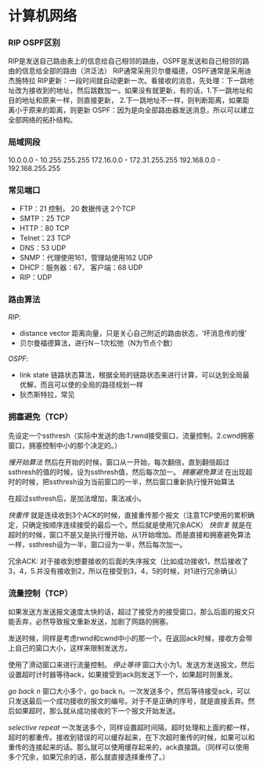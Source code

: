 # 计算机网络

### RIP OSPF区别
RIP是发送自己路由表上的信息给自己相邻的路由，OSPF是发送和自己相邻的路由的信息给全部的路由（洪泛法）
RIP通常采用贝尔曼福德，OSPF通常是采用迪杰施特拉
RIP更新：一段时间就自动更新一次。看接收的消息，先处理：下一跳地址改为接收到的地址，然后跳数加一。如果没有就更新，有的话，1.下一跳地址和目的地址和原来一样，则直接更新， 2.下一跳地址不一样，则判断距离，如果距离小于原来的距离，则更新
OSPF：因为是向全部路由器发送消息，所以可以建立全部网络的拓扑结构。

### 局域网段
10.0.0.0 - 10.255.255.255
172.16.0.0 - 172.31.255.255
192.168.0.0 - 192.168.255.255 

### 常见端口
* FTP：21 控制， 20 数据传送 2个TCP
* SMTP：25 TCP
* HTTP：80 TCP
* Telnet：23 TCP
* DNS：53 UDP
* SNMP：代理使用161，管理站使用162 UDP
* DHCP：服务器：67， 客户端：68 UDP
* RIP：UDP

### 路由算法
_RIP_:

* distance vector 距离向量，只是关心自己附近的路由状态，‘坏消息传的慢’
* 贝尔曼福德算法，进行N－1次松弛（N为节点个数）

_OSPF_:

* link state 链路状态算法，根据全局的链路状态来进行计算，可以达到全局最优解，而且可以使的全局的路径规划一样
* 狄杰斯特拉，常见


### 拥塞避免（TCP）
先设定一个ssthresh（实际中发送的由:1.rwnd接受窗口，流量控制。2.cwnd拥塞窗口，拥塞控制中小的那个决定的。）

_慢开始算法_
然后在开始的时候，窗口从一开始，每次翻倍，直到翻倍超过ssthresh的值的时候，设为ssthresh值，然后每次加一。
_拥塞避免算法_
在出现超时的时候，把ssthresh设为当前窗口的一半，然后窗口重新执行慢开始算法

在超过ssthresh后，是加法增加，乘法减小。

_快重传_
就是连续收到3个ACK的时候，直接重传那个报文（注意TCP使用的累积确定，只确定按顺序连续接受的最后一个。然后就是使用冗余ACK）
_快恢复_
就是在超时的时候，窗口不是又是执行慢开始，从1开始增加。而是直接和拥塞避免算法一样，ssthresh设为一半，窗口设为一半，然后每次加一。


冗余ACK: 对于接收到想要接收的后面的失序报文（比如成功接收1，然后接收了3，4，5.并没有接收到2，所以在接受到3，4，5的时候，对1进行冗余确认）


### 流量控制（TCP）
如果发送方发送报文速度太快的话，超过了接受方的接受窗口，那么后面的报文只能丢弃，必然导致报文重新发送，加剧了网路的拥塞。

发送时候，同样是考虑rwnd和cwnd中小的那一个。在返回ack时候，接收方会带上自己的窗口大小，这样来限制发送方。

使用了滑动窗口来进行流量控制。
_停止等待_
窗口大小为1。发送方发送报文，然后设置超时计时器等待ack，如果接受到ack则发送下一个，如果超时则重发。

_go back n_
窗口大小多个，go back n。一次发送多个，然后等待接受ack，可以只发送最后一个成功接收的报文的编号。对于不是正确的序号，就是直接丢弃。然后如果超时，那么就从成功接收的下一个报文开始发送。

_selective repeat_
一次发送多个，同样设置超时间隔，超时处理和上面的都一样，超时的都重传。接收到错误的可以缓存起来，在下次超时重传的时候，如果可以和重传的连接起来的话。那么就可以使用缓存起来的，ack直接跳。（同样可以使用多个冗余，如果冗余的话，那么就直接选择重传了。）

